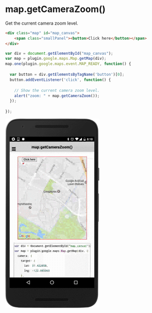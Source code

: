 # map.getCameraZoom()

Get the current camera zoom level.

```html
<div class="map" id="map_canvas">
    <span class="smallPanel"><button>Click here</button></span>
</div>
```

```js
var div = document.getElementById("map_canvas");
var map = plugin.google.maps.Map.getMap(div);
map.one(plugin.google.maps.event.MAP_READY, function() {

  var button = div.getElementsByTagName('button')[0];
  button.addEventListener('click', function() {

    // Show the current camera zoom level.
    alert("zoom: " + map.getCameraZoom());
  });

});
```

![](image.gif)
